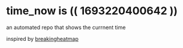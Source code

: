 # time_now is (( 1693220400642 ))

an automated repo that shows the currnent time

inspired by [breakingheatmap](https://github.com/breakingheatmap/breakingheatmap)